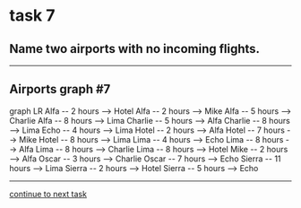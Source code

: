 # task 7

## Name two airports with no incoming flights.

---

## Airports graph #7
<div></div>
<div class="mermaid-access">
graph LR
  Alfa -- 2 hours --> Hotel
  Alfa -- 2 hours --> Mike
  Alfa -- 5 hours --> Charlie
  Alfa -- 8 hours --> Lima
  Charlie -- 5 hours --> Alfa
  Charlie -- 8 hours --> Lima
  Echo -- 4 hours --> Lima
  Hotel -- 2 hours --> Alfa
  Hotel -- 7 hours --> Mike
  Hotel -- 8 hours --> Lima
  Lima -- 4 hours --> Echo
  Lima -- 8 hours --> Alfa
  Lima -- 8 hours --> Charlie
  Lima -- 8 hours --> Hotel
  Mike -- 2 hours --> Alfa
  Oscar -- 3 hours --> Charlie
  Oscar -- 7 hours --> Echo
  Sierra -- 11 hours --> Lima
  Sierra -- 2 hours --> Hotel
  Sierra -- 5 hours --> Echo
</div>

---

[continue to next task](./task8-t.html)

<!-- Required scripts for MermaidAccess -->
<script src="https://combinatronics.com/mermaid-js/mermaid/release/8.8.4/dist/mermaid.min.js"></script>
<script src="mermaid-access-elm.js"></script>
<script src="mermaid-access.js"></script>
<script>
mermaidAccess.go(mermaidAccess.textMode, mermaidAccess.displayAccessibleOnly)
</script>
